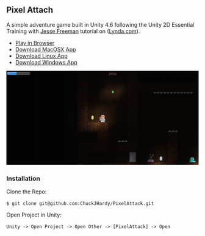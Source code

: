 ## Pixel Attach

A simple adventure game built in Unity 4.6 following the Unity 2D Essential Training with [Jesse Freeman](http://jessefreeman.com) tutorial on ([Lynda.com](http://www.lynda.com/Unity-2D-tutorials)). 

* [Play in Browser](https://cdn.rawgit.com/ChuckJHardy/PixelAttack/master/Builds/PixelAttackWebPlayer/PixelAttack.html)
* [Download MacOSX App](./Builds/PixelAttackMacOSX.zip)
* [Download Linux App](./Builds/PixelAttackLinux.zip)
* [Download Windows App](./Builds/PixelAttackWindows.zip)

![ScreenShot](Screenshot.png)

### Installation

Clone the Repo:

    $ git clone git@github.com:ChuckJHardy/PixelAttack.git

Open Project in Unity:

    Unity -> Open Project -> Open Other -> [PixelAttack] -> Open
